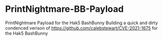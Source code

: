 # PrintNightmare-BB-Payload
PrintNightmare Payload for the Hak5 BashBunny
Building a quick and dirty condenced verison of https://github.com/calebstewart/CVE-2021-1675 for the Hak5 BashBunny
